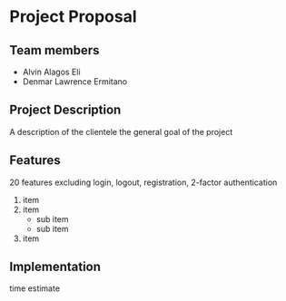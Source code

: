 # Project Proposal

## Team members
- Alvin Alagos Eli
- Denmar Lawrence Ermitano

## Project Description
A description of the clientele
the general goal of the project

## Features
20 features excluding login, logout, registration, 2-factor authentication
1. item
2. item
    * sub item
    * sub item
3. item

## Implementation
time estimate
